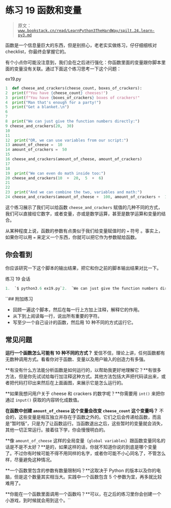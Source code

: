 # 练习 19 函数和变量

> 原文：[`www.bookstack.cn/read/LearnPython3TheHardWay/spilt.24.learn-py3.md`](https://www.bookstack.cn/read/LearnPython3TheHardWay/spilt.24.learn-py3.md)

函数是一个信息量巨大的东西，但是别担心，老老实实做练习，仔仔细细核对 checklist，你最终会掌握它的。

有个小点你可能没注意到，我们会在之后进行强化：你函数里面的变量跟你脚本里面的变量没有关联。通过下面这个练习思考一下这个问题：

ex19.py

```py
1  def cheese_and_crackers(cheese_count, boxes_of_crackers):
2  print(f"You have {cheese_count} cheeses!")
3  print(f"You have {boxes_of_crackers} boxes of crackers!"
4  print("Man that's enough for a party!")
5  print("Get a blanket.\n")
6
7
8  print("We can just give the function numbers directly:")
9 cheese_and_crackers(20,  30)
10
11
12  print("OR, we can use variables from our script:")
13 amount_of_cheese =  10
14 amount_of_crackers =  50
15
16 cheese_and_crackers(amount_of_cheese, amount_of_crackers)
17
18
19  print("We can even do math inside too:")
20 cheese_and_crackers(10  +  20,  5  +  6)
21
22
23  print("And we can combine the two, variables and math:")
24 cheese_and_crackers(amount_of_cheese +  100, amount_of_crackers +  1000)
```

这个练习展示了我们可以给函数 `cheese_and_crackers` 赋值的几种不同的方式，我们可以直接给它数字，或者变量，亦或是数学运算，甚至是数学运算和变量的结合。

从某种程度上说，函数的参数有点类似于我们给变量赋值时的 `=` 符号 。事实上，如果你可以用 `=` 来定义一个东西，你就可以把它作为参数赋给函数。

## 你会看到

你应该研究一下这个脚本的输出结果，把它和你之前的脚本输出结果对比一下。

练习 19 会话

```py
1.  `$ python3.6 ex19.py`2.  `We can just give the function numbers directly:`3.  `You have 20 cheeses!`4.  `You have 30 boxes of crackers!`5.  `Man that's enough for a party!`6.  `Get a blanket.`8.  ``OR, we can use variables from our script:``9.  ``You have 10 cheeses!``10.  ``You have 50 boxes of crackers!``11.  ``Man that's enough for a party!``12.  ``Get a blanket.``14.  ```We can even do math inside too:```py15.  ```You have 30 cheeses!```py16.  ```You have 11 boxes of crackers!```py17.  ```Man that's enough for a party!```py18.  ```Get a blanket.```py20.  ````And we can combine the two, variables and math:```py`21.  ```You have 110 cheeses!```py22.  ```You have 1050 boxes of crackers!```py23.  ```Man that's enough for a party!```py24.  ```Get a blanket.```py
```

 ``## 附加练习

*   回顾一遍这个脚本，然后在每一行上方加上注释，解释它的作用。
*   从下到上阅读每一行，说出所有重要的字符。
*   写至少一个自己设计的函数，然后用 10 种不同的方式运行它。

## 常见问题

**运行一个函数怎么可能有 10 种不同的方式？** 爱信不信，理论上讲，任何函数都有无数种调用方式。看看你对于函数、变量以及用户输入的创造力有多强。

**有没有什么方法能分析函数是如何运行的，以帮助我更好地理解它？**有很多方法，但是你先试试给每行加注释这种方式。其他方法包括大声把代码读出来，或者把代码打印出来然后在上面画图，来展示它是怎么运行的。

**如果我想问用户关于 cheese 和 crackers 的数字呢？**你需要用 `int()` 来把你通过 `input()` 获取的内容转化成数值。

**在函数中创建 `amount_of_cheese` 这个变量会改变 `cheese_count` 这个变量吗？** 不会的，这些变量是相互独立并存在于函数之外的。它们之后会传递给函数，而且是“暂时版”，只是为了让函数运行。当函数退出之后，这些暂时的变量就会消失，其他一切正常运行。接着往下学，你会慢慢明白的。

**像 `amount_of_cheese` 这样的全局变量（`global variables`）跟函数变量同名的话是不是不太好？**是的，如果这样的话，你就不知道你说的到底是哪个变量了。不过你有时候可能不得不用同样的名字，或者你可能不小心同名了，不管怎么样，尽量避免这种情况。

**一个函数里包含的参数有数量限制吗？**这取决于 Python 的版本以及你的电脑，但是这个数量其实相当大。实践中一个函数包含 5 个参数为宜，再多就比较难用了。

**你能在一个函数里面调用一个函数吗？**可以，在之后的练习里你会创建一个小游戏，到时候就会用到这个。``